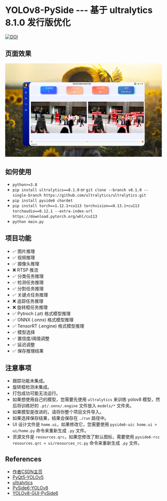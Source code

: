 # YOLOv8-PySide --- 基于 ultralytics 8.1.0 发行版优化
[![DOI](https://zenodo.org/badge/DOI/10.5281/zenodo.11063548.svg)](https://doi.org/10.5281/zenodo.11063548)
## 页面效果

![main](assets/main-page.png)

## 如何使用
- `python>=3.8`
- `pip install ultralytics==8.1.0` or `git clone --branch v8.1.0 --single-branch https://github.com/ultralytics/ultralytics.git`
- `pip install pyside6 chardet`
- `pip install torch==1.12.1+cu113 torchvision==0.13.1+cu113 torchaudio==0.12.1 --extra-index-url https://download.pytorch.org/whl/cu113`
- `python main.py`


## 项目功能
- ✅ 图片推理
- ✅ 视频推理
- ✅ 摄像头推理
- ❌ RTSP 推流
- ✅ 分类任务推理
- ✅ 检测任务推理
- ✅ 分割任务推理
- ✅ 关键点任务推理
- ❌ 追踪任务推理
- ❌ 旋转框任务推理
- ✅ Pytroch (.pt) 格式模型推理
- ✅ ONNX (.onnx) 格式模型推理
- ✅ TensorRT (.engine) 格式模型推理
- ✅ 模型选择
- ✅ 置信度/阈值调整
- ✅ 延迟调整
- ✅ 保存推理结果

## 注意事项
- 跟踪功能未集成。
- 旋转框检测未集成。
- 打包成功可能无法运行。
- 如果想使用自己的模型，您需要先使用 `ultralytics` 来训练 yolov8 模型，然后将训练好的 `.pt/.onnx/.engine` 文件放入 `models/*` 文件夹。
- 如果模型是改进的，请将你整个项目文件导入。
- 如果选择保存结果，结果会保存在 `./run` 路径中。
- UI 设计文件是 `home.ui`，如果修改它，您需要使用 `pyside6-uic home.ui > ui/home.py` 命令来重新生成 `.py` 文件。
- 资源文件是 `resources.qrc`，如果您修改了默认图标，需要使用 `pyside6-rcc resources.qrc > ui/resources_rc.py` 命令来重新生成 `.py` 文件。


## References

- [作者CSDN主页](https://yolov5.blog.csdn.net)
- [PyQt5-YOLOv5](https://github.com/Javacr/PyQt5-YOLOv5)
- [ultralytics](https://github.com/ultralytics/ultralytics)
- [PySide6-YOLOv8](https://github.com/Jai-wei/YOLOv8-PySide6-GUI/tree/main)
- [YOLOv8-GUI-PySide6](https://github.com/SuPoTing/YOLOv8-GUI-PySide6)
